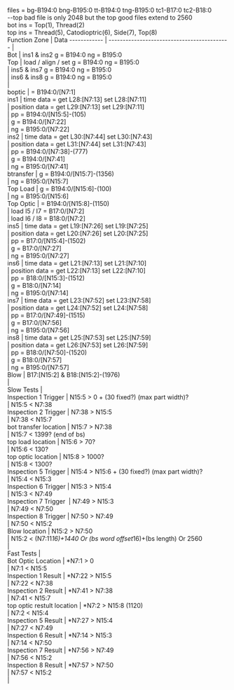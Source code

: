 
files = bg-B194:0 bng-B195:0 tt-B194:0 tng-B195:0 tc1-B17:0 tc2-B18:0  
--top bad file is only 2048 but the top good files extend to 2560  
bot ins = Top(1), Thread(2)  
top ins = Thread(5), Catodioptric(6), Side(7), Top(8)  
Function Zone  |  Data
------------  |  -------------------------------------------
  |  
Bot  |  ins1 & ins2 g = B194:0  ng = B195:0  
Top  |  load / align / set g = B194:0  ng = B195:0  
  |  ins5 & ins7 g = B194:0  ng = B195:0  
  |  ins6 & ins8 g = B194:0  ng = B195:0  
  |  
boptic  |  = B194:0/[N7:1]  
ins1  |  time data = get L28:[N7:13]  set L28:[N7:11]  
  |  position data =  get L29:[N7:13]  set L29:[N7:11]  
  |  pp = B194:0/[N15:5]-(105)  
  |  g = B194:0/[N7:22]  
  |  ng = B195:0/[N7:22]  
ins2  |  time data = get L30:[N7:44]  set L30:[N7:43]  
  |  position data =  get L31:[N7:44]  set L31:[N7:43]  
  |  pp = B194:0/[N7:38]-(777)  
  |  g = B194:0/[N7:41]  
  |  ng = B195:0/[N7:41]  
btransfer  |  g = B194:0/[N15:7]-(1356)  
  |  ng = B195:0/[N15:7]  
Top Load  |  g = B194:0/[N15:6]-(100)  
  |  ng = B195:0/[N15:6]  
Top Optic  |  = B194:0/[N15:8]-(1150)  
  |  load I5 / I7 = B17:0/[N7:2]  
  |  load I6 / I8 = B18:0/[N7:2]  
ins5  |  time data = get L19:[N7:26]  set L19:[N7:25]  
  |  position data =  get L20:[N7:26]  set L20:[N7:25]  
  |  pp = B17:0/[N15:4]-(1502)  
  |  g = B17:0/[N7:27]  
  |  ng = B195:0/[N7:27]  
ins6  |  time data = get L21:[N7:13]  set L21:[N7:10]  
  |  position data =  get L22:[N7:13]  set L22:[N7:10]  
  |  pp = B18:0/[N15:3]-(1512)  
  |  g = B18:0/[N7:14]  
  |  ng = B195:0/[N7:14]  
ins7  |  time data = get L23:[N7:52]  set L23:[N7:58]  
  |  position data =  get L24:[N7:52]  set L24:[N7:58]  
  |  pp = B17:0/[N7:49]-(1515)  
  |  g = B17:0/[N7:56]  
  |  ng = B195:0/[N7:56]  
ins8  |  time data = get L25:[N7:53]  set L25:[N7:59]  
  |  position data =  get L26:[N7:53]  set L26:[N7:59]  
  |  pp = B18:0/[N7:50]-(1520)  
  |  g = B18:0/[N7:57]  
  |  ng = B195:0/[N7:57]  
Blow  |  B17:[N15:2] & B18:[N15:2]-(1976)  
  |  
Slow Tests  |  
Inspection 1 Trigger  |  N15:5 > 0 + (30 fixed?) (max part width)?  
  |  N15:5 < N7:38  
Inspection 2 Trigger  |  N7:38 > N15:5  
  |  N7:38 < N15:7  
bot transfer location  |  N15:7 > N7:38  
  |  N15:7 < 1399? (end of bs)  
top load location  |  N15:6 > 70?  
  |  N15:6 < 130?  
top optic location  |  N15:8 > 1000?  
  |  N15:8 < 1300?  
Inspection 5 Trigger  |  N15:4 > N15:6 + (30 fixed?) (max part width)?  
  |  N15:4 < N15:3  
Inspection 6 Trigger  |  N15:3 > N15:4  
  |  N15:3 < N7:49  
Inspection 7 Trigger   |  N7:49 > N15:3  
  |  N7:49 < N7:50  
Inspection 8 Trigger  |  N7:50 > N7:49  
  |  N7:50 < N15:2  
Blow location  |  N15:2 > N7:50  
  |  N15:2 < (N7:11*16)+1440 Or (bs word offset*16)+(bs length) Or 2560  
  |  
Fast Tests  |  
Bot Optic Location  |  *N7:1 > 0  
  |  N7:1 < N15:5  
Inspection 1 Result  |  *N7:22 > N15:5  
  |  N7:22 < N7:38  
Inspection 2 Result  |  *N7:41 > N7:38  
  |  N7:41 < N15:7  
top optic restult location  |  *N7:2 > N15:8 (1120)  
  |  N7:2 < N15:4  
Inspection 5 Result  |  *N7:27 > N15:4  
  |  N7:27 < N7:49  
Inspection 6 Result  |  *N7:14 > N15:3  
  |  N7:14 < N7:50  
Inspection 7 Result  |  *N7:56 > N7:49  
  |  N7:56 < N15:2  
Inspection 8 Result  |  *N7:57 > N7:50  
  |  N7:57 < N15:2  
  |  